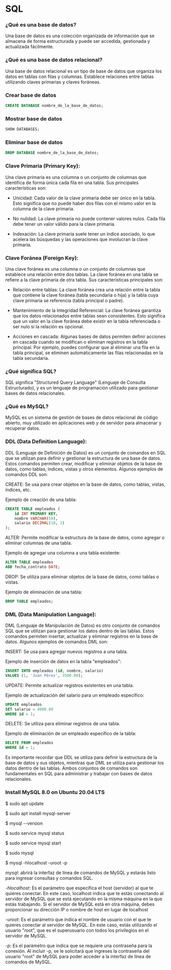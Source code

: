# SQL

### ¿Qué es una base de datos?
Una base de datos es una colección organizada de información que se almacena de forma estructurada y puede ser accedida, gestionada y actualizada fácilmente.

### ¿Qué es una base de datos relacional?
Una base de datos relacional es un tipo de base de datos que organiza los datos en tablas con filas y columnas. Establece relaciones entre tablas utilizando claves primarias y claves foráneas.

### Crear base de datos
```sql
CREATE DATABASE nombre_de_la_base_de_datos;
```

### Mostrar base de datos
```sql
SHOW DATABASES;
```

### Eliminar base de datos
```sql
DROP DATABASE nombre_de_la_base_de_datos;
```

### Clave Primaria (Primary Key):

Una clave primaria es una columna o un conjunto de columnas que identifica de forma única cada fila en una tabla. Sus principales características son:

- Unicidad: Cada valor de la clave primaria debe ser único en la tabla. Esto significa que no puede haber dos filas con el mismo valor en la columna de la clave primaria.

- No nulidad: La clave primaria no puede contener valores nulos. Cada fila debe tener un valor válido para la clave primaria.

- Indexación: La clave primaria suele tener un índice asociado, lo que acelera las búsquedas y las operaciones que involucran la clave primaria.

### Clave Foránea (Foreign Key):

Una clave foránea es una columna o un conjunto de columnas que establece una relación entre dos tablas. La clave foránea en una tabla se refiere a la clave primaria de otra tabla. Sus características principales son:

- Relación entre tablas: La clave foránea crea una relación entre la tabla que contiene la clave foránea (tabla secundaria o hija) y la tabla cuya clave primaria se referencia (tabla principal o padre).

- Mantenimiento de la Integridad Referencial: La clave foránea garantiza que los datos relacionados entre tablas sean consistentes. Esto significa que un valor en la clave foránea debe existir en la tabla referenciada o ser nulo si la relación es opcional.

- Acciones en cascada: Algunas bases de datos permiten definir acciones en cascada cuando se modifican o eliminan registros en la tabla principal. Por ejemplo, puedes configurar que al eliminar una fila en la tabla principal, se eliminen automáticamente las filas relacionadas en la tabla secundaria.

### ¿Qué significa SQL?
SQL significa "Structured Query Language" (Lenguaje de Consulta Estructurado), y es un lenguaje de programación utilizado para gestionar bases de datos relacionales.

### ¿Qué es MySQL?
MySQL es un sistema de gestión de bases de datos relacional de código abierto, muy utilizado en aplicaciones web y de servidor para almacenar y recuperar datos.

### DDL (Data Definition Language):

DDL (Lenguaje de Definición de Datos) es un conjunto de comandos en SQL que se utilizan para definir y gestionar la estructura de una base de datos. Estos comandos permiten crear, modificar y eliminar objetos de la base de datos, como tablas, índices, vistas y otros elementos. Algunos ejemplos de comandos DDL son:

CREATE: Se usa para crear objetos en la base de datos, como tablas, vistas, índices, etc.

Ejemplo de creación de una tabla:

```sql
CREATE TABLE empleados (
    id INT PRIMARY KEY,
    nombre VARCHAR(50),
    salario DECIMAL(10, 2)
);
```

ALTER: Permite modificar la estructura de la base de datos, como agregar o eliminar columnas de una tabla.

Ejemplo de agregar una columna a una tabla existente:

``` sql
ALTER TABLE empleados
ADD fecha_contrato DATE;
```

DROP: Se utiliza para eliminar objetos de la base de datos, como tablas o vistas.

Ejemplo de eliminación de una tabla:

``` sql
DROP TABLE empleados;
```

### DML (Data Manipulation Language):


DML (Lenguaje de Manipulación de Datos) es otro conjunto de comandos SQL que se utilizan para gestionar los datos dentro de las tablas. Estos comandos permiten insertar, actualizar y eliminar registros en la base de datos. Algunos ejemplos de comandos DML son:

INSERT: Se usa para agregar nuevos registros a una tabla.

Ejemplo de inserción de datos en la tabla "empleados":

``` sql
INSERT INTO empleados (id, nombre, salario)
VALUES (1, 'Juan Pérez', 3500.00);
```

UPDATE: Permite actualizar registros existentes en una tabla.

Ejemplo de actualización del salario para un empleado específico:

```sql
UPDATE empleados
SET salario = 4000.00
WHERE id = 1;
```

DELETE: Se utiliza para eliminar registros de una tabla.

Ejemplo de eliminación de un empleado específico de la tabla:

``` sql
DELETE FROM empleados
WHERE id = 1;
```

Es importante recordar que DDL se utiliza para definir la estructura de la base de datos y sus objetos, mientras que DML se utiliza para gestionar los datos dentro de las tablas. Ambos conjuntos de comandos son fundamentales en SQL para administrar y trabajar con bases de datos relacionales.


### Install MySQL 8.0 on Ubuntu 20.04 LTS
$ sudo apt update

$ sudo apt install mysql-server

$ mysql --version

$ sudo service mysql status

$ sudo service mysql start

$ sudo mysql

$ mysql -hlocalhost -uroot -p



*mysql*: abrirá la interfaz de línea de comandos de MySQL y estarás listo para ingresar consultas y comandos SQL.

*-hlocalhost*: Es el parámetro que especifica el host (servidor) al que te quieres conectar. En este caso, localhost indica que te estás conectando al servidor de MySQL que se está ejecutando en la misma máquina en la que estás trabajando. Si el servidor de MySQL está en otra máquina, debes proporcionar su dirección IP o nombre de host en lugar de localhost

*-uroot*: Es el parámetro que indica el nombre de usuario con el que te quieres conectar al servidor de MySQL. En este caso, estás utilizando el usuario "root", que es el superusuario con todos los privilegios en el servidor de MySQL.

*-p*: Es el parámetro que indica que se requiere una contraseña para la conexión. Al incluir -p, se le solicitará que ingreses la contraseña del usuario "root" de MySQL para poder acceder a la interfaz de línea de comandos de MySQL.
